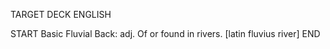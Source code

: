 TARGET DECK
ENGLISH

START
Basic
Fluvial
Back: adj. Of or found in rivers. [latin fluvius river]
END
